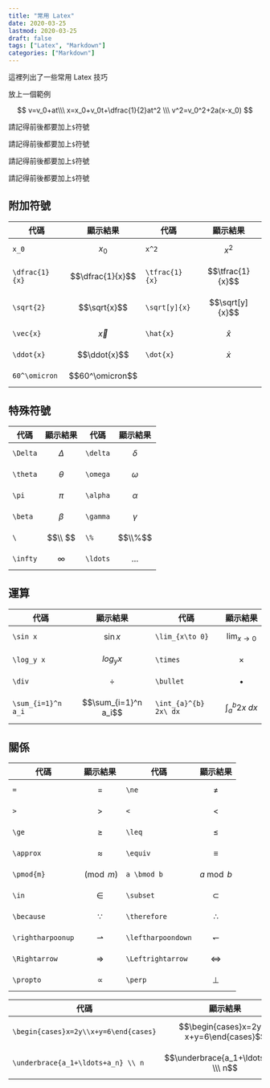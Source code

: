 ```yaml
---
title: "常用 Latex"
date: 2020-03-25
lastmod: 2020-03-25
draft: false
tags: ["Latex", "Markdown"]
categories: ["Markdown"]
---
```


這裡列出了一些常用 Latex 技巧

放上一個範例

$$
v=v_0+at\\\ 
x=x_0+v_0t+\dfrac{1}{2}at^2 \\\ 
v^2=v_0^2+2a(x-x_0)
$$

請記得前後都要加上`$`符號

請記得前後都要加上`$`符號

請記得前後都要加上`$`符號

請記得前後都要加上`$`符號

## 附加符號
|代碼|顯示結果|代碼|顯示結果|
|---|---|---|---|
|`x_0`|$$x_0$$|`x^2`|$$x^2$$|
|`\dfrac{1}{x}`|$$\dfrac{1}{x}$$|`\tfrac{1}{x}`|$$\tfrac{1}{x}$$|
|`\sqrt{2}`|$$\sqrt{x}$$|`\sqrt[y]{x}`|$$\sqrt[y]{x}$$|
|`\vec{x}`|$$\vec{x}$$|`\hat{x}`|$$\hat{x}$$|
|`\ddot{x}`|$$\ddot{x}$$|`\dot{x}`|$$\dot{x}$$|
|`60^\omicron`|$$60^\omicron$$|

## 特殊符號
|代碼|顯示結果|代碼|顯示結果|
|---|---|---|---|
|`\Delta`|$$\Delta$$|`\delta`|$$\delta$$|
|`\theta`|$$\theta$$|`\omega`|$$\omega$$|
|`\pi`|$$\pi$$|`\alpha`|$$\alpha$$|
|`\beta`|$$\beta$$|`\gamma`|$$\gamma$$|
|`\ `|$$\\ $$|`\%`|$$\\%$$|
|`\infty`|$$\infty$$|`\ldots`|$$\ldots$$|


## 運算
|代碼|顯示結果|代碼|顯示結果|
|---|---|---|---|
|`\sin x`|$$\sin x$$|`\lim_{x\to 0}`|$$\lim_{x\to 0}$$|
|`\log_y x`|$$log_y x$$|`\times`|$$\times$$|
|`\div`|$$\div$$|`\bullet`|$$\bullet$$|
|`\sum_{i=1}^n a_i`|$$\sum_{i=1}^n a_i$$|`\int_{a}^{b} 2x\ dx`|$$\int_{a}^{b} 2x\ dx$$|

## 關係

|代碼|顯示結果|代碼|顯示結果|
|---|---|---|---|
|`=`|$$=$$|`\ne`|$$\ne$$|
|`>`|$$>$$|`<`|$$<$$|
|`\ge`|$$\ge$$|`\leq`|$$\leq$$|
|`\approx`|$$\approx$$|`\equiv`|$$\equiv$$|
|`\pmod{m}`|$$\pmod{m}$$|`a \bmod b`|$$a \bmod b$$|
|`\in`|$$\in$$|`\subset`|$$\subset$$|
|`\because`|$$\because$$|`\therefore`|$$\therefore$$|
|`\rightharpoonup`|$$\rightharpoonup$$|`\leftharpoondown`|$$\leftharpoondown$$|
|`\Rightarrow`|$$	\Rightarrow$$|`\Leftrightarrow`|$$\Leftrightarrow$$|
|`\propto`|$$\propto$$|`\perp`|$$\perp$$|

|代碼|顯示結果|
|---|---|
|`\begin{cases}x=2y\\x+y=6\end{cases}`|$$\begin{cases}x=2y \\\ x+y=6\end{cases}$$|
|`\underbrace{a_1+\ldots+a_n} \\ n`|$$\underbrace{a_1+\ldots+a_n} \\\ n$$|
